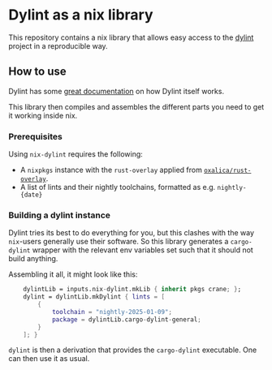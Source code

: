 # Dylint as a nix library

This repository contains a nix library that allows easy access to the
[dylint](https://github.com/trailofbits/dylint) project in a reproducible way.


## How to use

Dylint has some [great
documentation](https://github.com/trailofbits/dylint/blob/f4cdda1d071022a2bb846b810333544d1238559b/docs/2024-10-11%20Linting%20with%20Dylint%20(EuroRust).pdf)
on how Dylint itself works.

This library then compiles and assembles the different parts you need to get it
working inside nix.

### Prerequisites

Using `nix-dylint` requires the following:

- A `nixpkgs` instance with the `rust-overlay` applied from
  [`oxalica/rust-overlay`](https://github.com/oxalica/rust-overlay/tree/master).
- A list of lints and their nightly toolchains, formatted as e.g.
  `nightly-{date}`

### Building a dylint instance

Dylint tries its best to do everything for you, but this clashes with the way
`nix`-users generally use their software. So this library generates a
`cargo-dylint` wrapper with the relevant env variables set such that it should
not build anything.

Assembling it all, it might look like this:

```nix
    dylintLib = inputs.nix-dylint.mkLib { inherit pkgs crane; };
    dylint = dylintLib.mkDylint { lints = [
        {
            toolchain = "nightly-2025-01-09";
            package = dylintLib.cargo-dylint-general;
        }
    ]; }
```


`dylint` is then a derivation that provides the `cargo-dylint` executable. One
can then use it as usual.
